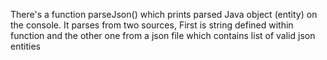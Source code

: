 There's a function parseJson() which prints parsed Java object (entity) on the console.
It parses from two sources, First is string defined within function and the other one from a json file
which contains list of valid json entities